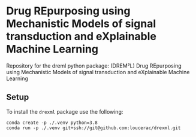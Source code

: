 # Drug REpurposing using Mechanistic Models of signal transduction and eXplainable Machine Learning

Repository for the dreml python package: (DREM³L) Drug REpurposing using Mechanistic Models of signal transduction and  eXplainable Machine Learning 

## Setup

To install the `drexml` package use the following:

```
conda create -p ./.venv python=3.8
conda run -p ./.venv git+ssh://git@github.com:loucerac/drexml.git
```
